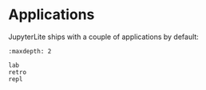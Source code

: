 # Applications

JupyterLite ships with a couple of applications by default:

```{toctree}
:maxdepth: 2

lab
retro
repl
```

